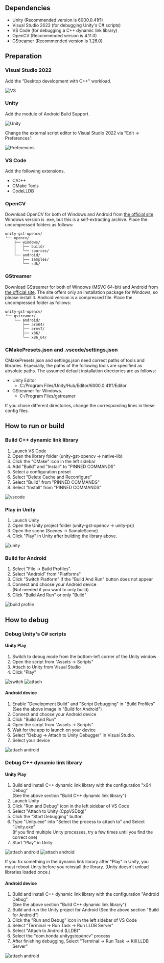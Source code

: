 ## Dependencies
* Unity (Recommended version is 6000.0.41f1)
* Visual Studio 2022 (for debugging Unity's C# scripts) 
* VS Code (for debugging a C++ dynamic link library)
* OpenCV (Recommended version is 4.11.0)
* GStreamer (Recommended version is 1.26.0)

## Preparation
### Visual Studio 2022
Add the "Desktop development with C++" workload.

![VS](readme/cl_install.png)

### Unity
Add the module of Android Build Support.

![Unity](readme/unity_android.png)

Change the external script editor to Visual Studio 2022 via "Edit -> Preferences".

![Preferences](readme//preferences.png)


### VS Code
Add the following extensions.
* C/C++
* CMake Tools
* CodeLLDB

### OpenCV
Download OpenCV for both of Windows and Android from [the official site](https://opencv.org/releases/).
Windows version is .exe, but this is a self-extracting archive.
Place the uncompressed folders as follows:
```
unity-gst-opencv/
└── opencv/
    ├── windows/
    │   ├── build/
    │   └── sources/
    └── android/
        ├── samples/
        └── sdk/
```

### GStreamer
Download GStreamer for both of Windows (MSVC 64-bit) and Android from [the official site](https://gstreamer.freedesktop.org/download/#windows).
The site offers only an installation package for Windows, so please install it.
Android version is a compressed file.
Place the uncompressed folder as follows:
```
unity-gst-opencv/
└── gstreamer/
    └── android/
        ├── arm64/
        ├── armv7/
        ├── x86/
        └── x86_64/
```

### CMakePresets.json and .vscode/settings.json
CMakePresets.json and settings.json need correct paths of tools and libraries.
Especially, the paths of the following tools are specified as absolute paths.
The assumed default installation directories are as follows:
* Unity Editor
    * C:/Program Files/Unity/Hub/Editor/6000.0.41f1/Editor
* GStreamer for Windows.
    * C:/Program Files/gstreamer

If you chose different directories, change the corresponding lines in these config files.

## How to run or build
### Build C++ dynamic link library
1. Launch VS Code
1. Open the library folder (unity-gst-opencv -> native-lib)
1. Click the "CMake" icon in the left sidebar
1. Add "Build" and "Install" to "PINNED COMMANDS"
1. Select a configuration preset
1. Select "Delete Cache and Reconfigure"
1. Select "Build" from "PINNED COMMANDS"
1. Select "Install" from "PINNED COMMANDS"

![vscode](readme/vscode.png)

### Play in Unity
1. Launch Unity
1. Open the Unity project folder (unity-gst-opencv -> unity-prj)
1. Open the scene (Scenes -> SampleScene)
1. Click "Play" in Unity after building the library above.

![unity](readme/play.png)

### Build for Android
1. Select "File -> Build Profiles".
1. Select "Android" from "Platforms"
1. Click "Switch Platform" if the "Build And Run" button does not appear
1. Connect and choose your Android device  
(Not needed if you want to only build)
1. Click "Build And Run" or only "Build"

![build profile](readme/build_profile.png)

## How to debug
### Debug Unity's C# scripts
#### Unity Play
1. Switch to debug mode from the bottom-left corner of the Unity window
1. Open the script from "Assets -> Scripts"
1. Attach to Unity from Visual Studio
1. Click "Play"

![switch](readme/switch2debug.png)
![attach](readme/attach_unity.png)

#### Android device
1. Enable "Development Build" and "Script Debugging" in "Build Profiles"  
(See the above image in "Build for Android")
1. Connect and choose your Android device
1. Click "Build And Run"
1. Open the script from "Assets -> Scripts"
1. Wait for the app to launch on your device
1. Select "Debug -> Attach to Unity Debugger" in Visual Studio.
1. Select your device

![attach android](readme/debug_android.png)

### Debug C++ dynamic link library
#### Unity Play
1. Build and install C++ dynamic link library with the configuration "x64 Debug"  
(See the above section "Build C++ dynamic link library")
1. Launch Unity
1. Click "Run and Debug" icon in the left sidebar of VS Code
1. Select "Attach to Unity (CppVSDbg)"
1. Click the "Start Debugging" button
1. Type "Unity.exe" into "Select the process to attach to" and Select "Unity.exe"  
(If you find multiple Unity processes, try a few times until you find the correct one)
1. Start "Play" in Unity

![attach android](readme/start_debug.png)
![attach android](readme/type_unity.png)

If you fix something in the dynamic link library after "Play" in Unity, you must reboot Unity before you reinstall the library. (Unity doesn't unload libraries loaded once.) 

#### Android device
1. Build and install C++ dynamic link library with the configuration "Android Debug"  
(See the above section "Build C++ dynamic link library")
1. Build and run the Unity project for Android
(See the above section "Build for Android")
1. Click the "Run and Debug" icon in the left sidebar of VS Code
1. Select "Terminal -> Run Task -> Run LLDB Server"
1. Select "Attach to Android (LLDB)"
1. Select the "com.honda.unitygstopencv" process
1. After finishing debugging, Select "Terminal -> Run Task -> Kill LLDB Server"

![attach android](readme/select_process.png)